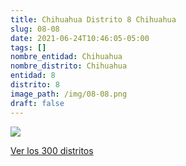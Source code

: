 ```yaml
---
title: Chihuahua Distrito 8 Chihuahua
slug: 08-08
date: 2021-06-24T10:46:05-05:00
tags: []
nombre_entidad: Chihuahua
nombre_distrito: Chihuahua
entidad: 8
distrito: 8
image_path: /img/08-08.png
draft: false
---
```


![](/img/08-08.png)

[Ver los 300 distritos](/docs/elecciones-2021)
